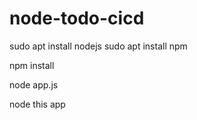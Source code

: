 # node-todo-cicd

sudo apt install nodejs
sudo apt install npm


npm install

node app.js

node this app

